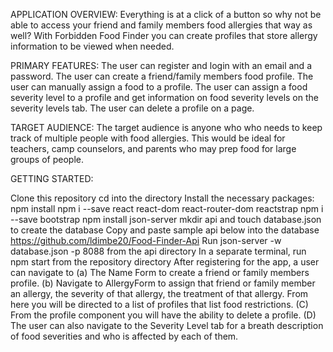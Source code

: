 APPLICATION OVERVIEW:
Everything is at a click of a button so why not be able to access your friend and family members food allergies that way as well? 
With Forbidden Food Finder you can create profiles that store allergy information to be viewed when needed.

PRIMARY FEATURES:
The user can register and login with an email and a password.
The user can create a friend/family members food profile.
The user can manually assign a food to a profile.
The user can assign a food severity level to a profile and get information on food severity levels on the severity levels tab.
The user can delete a profile on a page.

TARGET AUDIENCE:
The target audience is anyone who who needs to keep track of multiple people with food allergies. This would be ideal for teachers, camp counselors, and parents who may prep food for large groups of people.

GETTING STARTED:

Clone this repository
cd into the directory
Install the necessary packages:
npm install
npm i --save react react-dom react-router-dom reactstrap
npm i --save bootstrap
npm install json-server
mkdir api and touch database.json to create the database
Copy and paste sample api below into the database
https://github.com/ldimbe20/Food-Finder-Api
Run json-server -w database.json -p 8088 from the api directory
In a separate terminal, run npm start from the repository directory
After registering for the app, a user can navigate to (a) The Name Form to create a friend or family members profile. (b) Navigate to AllergyForm to assign that friend or family member an allergy, the severity of that allergy, the treatment of that allergy. From here you will be directed to a list of profiles that list food restrictions. (C) From the profile component you will have the ability to delete a profile. (D) The user can also navigate to the Severity Level tab for a breath description of food severities and who is affected by each of them.

